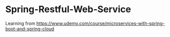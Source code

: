# Spring-Restful-Web-Service

Learning from 
https://www.udemy.com/course/microservices-with-spring-boot-and-spring-cloud

